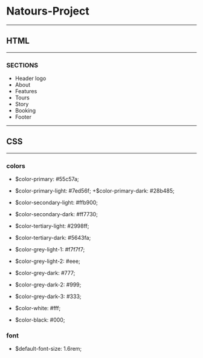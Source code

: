 # Natours-Project

***
## HTML
***

### SECTIONS

+ Header logo
+ About
+ Features
+ Tours
+ Story
+ Booking
+ Footer

***
## CSS
***
### colors
+ $color-primary: #55c57a;
+ $color-primary-light: #7ed56f;
+$color-primary-dark: #28b485;


+ $color-secondary-light: #ffb900;
+ $color-secondary-dark: #ff7730;


+ $color-tertiary-light: #2998ff;
+ $color-tertiary-dark: #5643fa;


+ $color-grey-light-1: #f7f7f7;
+ $color-grey-light-2: #eee;


+ $color-grey-dark: #777;
+ $color-grey-dark-2: #999;
+ $color-grey-dark-3: #333;


+ $color-white: #fff;
+ $color-black: #000;

### font
+ $default-font-size: 1.6rem;
